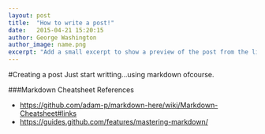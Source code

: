 ```yaml
---
layout: post
title:  "How to write a post!"
date:   2015-04-21 15:20:15
author: George Washington
author_image: name.png
excerpt: "Add a small excerpt to show a preview of the post from the list of news/posts"
---
```


#Creating a post
Just start writting...using markdown ofcourse.

###Markdown Cheatsheet References
- https://github.com/adam-p/markdown-here/wiki/Markdown-Cheatsheet#links
- https://guides.github.com/features/mastering-markdown/



